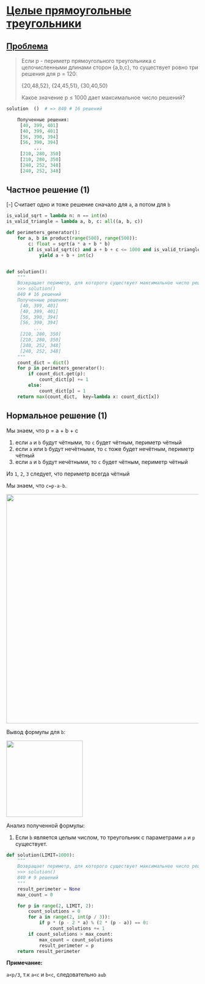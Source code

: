# [Целые прямоугольные треугольники](TODO)

## [Проблема](https://euler.jakumo.org/problems/view/39.html)

>Если p - периметр прямоугольного треугольника с целочисленными длинами сторон {a,b,c}, то существует ровно три решения для p = 120:
>
>{20,48,52}, {24,45,51}, {30,40,50}
>
>Какое значение p ≤ 1000 дает максимальное число решений?

``` python
solution  ()  # => 840 # 16 решений

    Полученные решения:
     [40, 399, 401]
     [40, 399, 401]
     [56, 390, 394]
     [56, 390, 394]
          ...
     [210, 280, 350]
     [210, 280, 350]
     [240, 252, 348]
     [240, 252, 348]
```

## Частное решение (1)

[-] Считает одно и тоже решение сначало для `a`, а потом для `b`

```python
is_valid_sqrt = lambda n: n == int(n)
is_valid_triangle = lambda a, b, c: all((a, b, c))

def perimeters_generator():
    for a, b in product(range(500), range(500)):
        c: float = sqrt(a * a + b * b)
        if is_valid_sqrt(c) and a + b + c <= 1000 and is_valid_triangle(a, b, c):
            yield a + b + int(c)


def solution():
    """
    Возвращает периметр, для которого существует максимальное число решений
    >>> solution()
    840 # 16 решений
    Полученные решения:
     [40, 399, 401]
     [40, 399, 401]
     [56, 390, 394]
     [56, 390, 394]
          ...
     [210, 280, 350]
     [210, 280, 350]
     [240, 252, 348]
     [240, 252, 348]
    """
    count_dict = dict()
    for p in perimeters_generator():
        if count_dict.get(p):
            count_dict[p] += 1
        else:
            count_dict[p] = 1
    return max(count_dict,  key=lambda x: count_dict[x])
```

## Нормальное решение (1)

Мы знаем, что p = a + b + c
 
1. если `a` и `b` будут чётными, то `c` будет чётным, периметр чётный 
2. если `a` или `b` будут нечётными, то `c` тоже будет нечётным, периметр чётный
3. если `a` и `b` будут нечётными, то `c`  будет чётным, периметр чётный

Из `1`, `2`, `3` следует, что периметр всегда чётный

Мы знаем, что `c=p-a-b`.

<img src='https://user-images.githubusercontent.com/54672403/98253143-bc008d00-1f8b-11eb-9a53-469f5fcce298.jpg' width=600px>



Вывод формулы для `b`:

<img src='https://user-images.githubusercontent.com/54672403/98253344-f5d19380-1f8b-11eb-8ac6-47a7c7cd5ef8.jpg' width=200px>

Анализ полученной формулы:
1. Если `b` является целым числом, то  треугольник с параметрами `a` и `p` существует.


```python
def solution(LIMIT=1000):
    """
    Возвращает периметр, для которого существует максимальное число решений
    >>> solution()
    840 # 9 решений
    """
    result_perimeter = None
    max_count = 0

    for p in range(2, LIMIT, 2):
        count_solutions = 0
        for a in range(2, int(p / 3)):
            if p * (p - 2 * a) % (2 * (p - a)) == 0:
                count_solutions += 1
        if count_solutions > max_count:
            max_count = count_solutions
            result_perimeter = p
    return result_perimeter
```

**Примечание:**

`a<p/3`, т.к `a<c` и `b<c`, следовательно `a≤b` 
